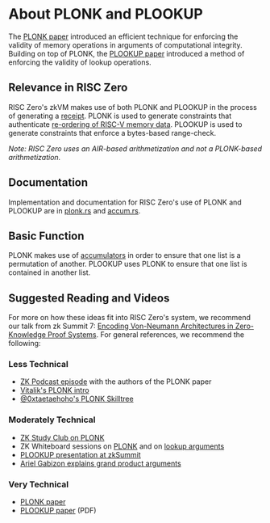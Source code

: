 # About PLONK and PLOOKUP

The [PLONK paper](https://eprint.iacr.org/2019/953) introduced an efficient technique for enforcing the validity of memory operations in arguments of computational integrity.
Building on top of PLONK, the [PLOOKUP paper](https://eprint.iacr.org/2020/315.pdf) introduced a method of enforcing the validity of lookup operations.

## Relevance in RISC Zero

RISC Zero's zkVM makes use of both PLONK and PLOOKUP in the process of generating a [receipt].
PLONK is used to generate constraints that authenticate [re-ordering of RISC-V memory data](https://www.youtube.com/watch?v=dYuEPvRLwLo\&list=PLcPzhUaCxlCiLk_VjLUNbmfb2mB1Y_N9N\&index=6).
PLOOKUP is used to generate constraints that enforce a bytes-based range-check.

_Note: RISC Zero uses an AIR-based arithmetization and not a PLONK-based arithmetization._

## Documentation

Implementation and documentation for RISC Zero's use of PLONK and PLOOKUP are in [plonk.rs](https://github.com/risc0/risc0/blob/3d00debce414f96353b8295720be21029ca63347/risc0/zkvm/src/prove/plonk.rs) and [accum.rs](https://github.com/risc0/risc0/blob/3d00debce414f96353b8295720be21029ca63347/risc0/zkp/src/prove/accum.rs).

## Basic Function

PLONK makes use of [accumulators](https://hackmd.io/@relgabizon/ByFgSDA7D) in order to ensure that one list is a permutation of another.
PLOOKUP uses PLONK to ensure that one list is contained in another list.

## Suggested Reading and Videos

For more on how these ideas fit into RISC Zero's system, we recommend our talk from zk Summit 7: [Encoding Von-Neumann Architectures in Zero-Knowledge Proof Systems](https://www.youtube.com/watch?v=od033ugtlYQ\&list=PLcPzhUaCxlCgCvzkkaBWzVuHdBRsTNxj1\&index=7).
For general references, we recommend the following:

### Less Technical

- [ZK Podcast episode](https://www.youtube.com/watch?v=n6_nicI4ckM\&t=2629s) with the authors of the PLONK paper
- [Vitalik's PLONK intro](https://vitalik.eth.limo/general/2019/09/22/plonk.html)
- [@0xtaetaehoho's PLONK Skilltree](https://twitter.com/0xtaetaehoho/status/1618979438913527814)

### Moderately Technical

- [ZK Study Club on PLONK](https://www.youtube.com/watch?v=NqrVcDuQ8hM)
- ZK Whiteboard sessions on [PLONK](https://zkhack.dev/whiteboard/module-five) and on [lookup arguments](https://zkhack.dev/whiteboard/module-six)
- [PLOOKUP presentation at zkSummit](https://www.youtube.com/watch?v=Vdlc1CmRYRY)
- [Ariel Gabizon explains grand product arguments](https://hackmd.io/@relgabizon/ByFgSDA7D)

### Very Technical

- [PLONK paper](https://eprint.iacr.org/2019/953)
- [PLOOKUP paper](https://eprint.iacr.org/2020/315.pdf) (PDF)

[receipt]: https://docs.rs/risc0-zkvm/*/risc0_zkvm/struct.Receipt.html
